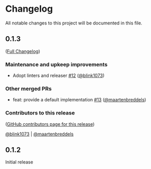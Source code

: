 # Changelog

All notable changes to this project will be documented in this file.

<!-- <START NEW CHANGELOG ENTRY> -->

## 0.1.3

([Full Changelog](https://github.com/ipython/comm/compare/0.1.2...309b8295ca950a9ca9bdc0daa796215d72a7cb09))

### Maintenance and upkeep improvements

- Adopt linters and releaser [#12](https://github.com/ipython/comm/pull/12) ([@blink1073](https://github.com/blink1073))

### Other merged PRs

- feat: provide a default implementation [#13](https://github.com/ipython/comm/pull/13) ([@maartenbreddels](https://github.com/maartenbreddels))

### Contributors to this release

([GitHub contributors page for this release](https://github.com/ipython/comm/graphs/contributors?from=2022-12-08&to=2023-03-22&type=c))

[@blink1073](https://github.com/search?q=repo%3Aipython%2Fcomm+involves%3Ablink1073+updated%3A2022-12-08..2023-03-22&type=Issues) | [@maartenbreddels](https://github.com/search?q=repo%3Aipython%2Fcomm+involves%3Amaartenbreddels+updated%3A2022-12-08..2023-03-22&type=Issues)

<!-- <END NEW CHANGELOG ENTRY> -->

## 0.1.2

Initial release
